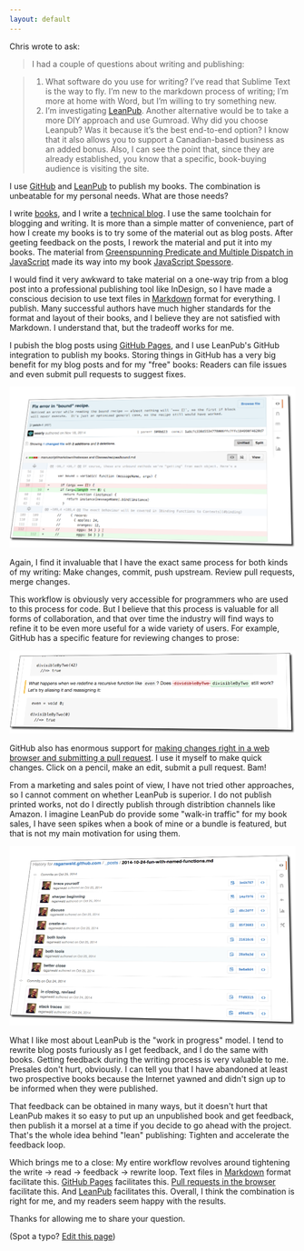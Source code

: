 ```yaml
---
layout: default
---
```


Chris wrote to ask:

> I had a couple of questions about writing and publishing:

> 1. What software do you use for writing? I’ve read that Sublime Text is the way to fly. I’m new to the markdown process of writing; I’m more at home with Word, but I’m willing to try something new.
> 2. I’m investigating [LeanPub]. Another alternative would be to take a more DIY approach and use Gumroad. Why did you choose Leanpub? Was it because it’s the best end-to-end option? I know that it also allows you to support a Canadian-based business as an added bonus. Also, I can see the point that, since they are already established, you know that a specific, book-buying audience is visiting the site.

I use [GitHub] and [LeanPub] to publish my books. The combination is unbeatable for my personal needs. What are those needs?

[GitHub]: https://github.com
[LeanPub]: https://leanpub.com

I write [books](https://leanpub.com/u/raganwald), and I write a [technical blog](http://raganwald.com). I use the same toolchain for blogging and writing. It is more than a simple matter of convenience, part of how I create my books is to try some of the material out as blog posts. After geeting feedback on the posts, I rework the material and put it into my books. The material from [Greenspunning Predicate and Multiple Dispatch in JavaScript](http://raganwald.com/2014/06/23/multiple-dispatch.html) made its way into my book [JavaScript Spessore].

[JavaScript Spessore]: https://leanpub.com/javascript-spessore
[GitHub Pages]: https://pages.github.com

I would find it very awkward to take material on a one-way trip from a blog post into a professional publishing tool like InDesign, so I have made a conscious decision to use text files in [Markdown] format for everything. I publish. Many successful authors have much higher standards for the format and layout of their books, and I believe they are not satisfied with Markdown. I understand that, but the tradeoff works for me.

I pubish the blog posts using [GitHub Pages], and I use LeanPub's GitHub integration to publish my books. Storing things in GitHub has a very big benefit for my blog posts and for my "free" books: Readers can file issues and even submit pull requests to suggest fixes.

[Markdown]: http://daringfireball.net/projects/markdown/

![A pull request](/assets/images/pullrequest.png)

Again, I find it invaluable that I have the exact same process for both kinds of my writing: Make changes, commit, push upstream. Review pull requests, merge changes.

This workflow is obviously very accessible for programmers who are used to this process for code. But I believe that this process is valuable for all forms of collaboration, and that over time the industry will find ways to refine it to be even more useful for a wide variety of users. For example, GitHub has a specific feature for reviewing changes to prose:

![Rendered Prose Diff](/assets/images/rendered.png)

GitHub also has enormous support for [making changes right in a web browser and submitting a pull request][web-flow]. I use it myself to make quick changes. Click on a pencil, make an edit, submit a pull request. Bam!

[web-flow]: https://help.github.com/articles/github-flow-in-the-browser/

From a marketing and sales point of view, I have not tried other approaches, so I cannot comment on whether LeanPub is superior. I do not publish printed works, not do I directly publish through distribtion channels like Amazon. I imagine LeanPub do provide some "walk-in traffic" for my book sales, I have seen spikes when a book of mine or a bundle is featured, but that is not my main motivation for using them.

![Rewriting a Blog Post](/assets/images/history.png)

What I like most about LeanPub is the "work in progress" model. I tend to rewrite blog posts furiously as I get feedback, and I do the same with books. Getting feedback during the writing process is very valuable to me. Presales don't hurt, obviously. I can tell you that I have abandoned at least two prospective books because the Internet yawned and didn't sign up to be informed when they were published.

That feedback can be obtained in many ways, but it doesn't hurt that LeanPub makes it so easy to put up an unpublished book and get feedback, then publish it a morsel at a time if you decide to go ahead with the project. That's the whole idea behind "lean" publishing: Tighten and accelerate the feedback loop.

Which brings me to a close: My entire workflow revolves around tightening the write -> read -> feedback -> rewrite loop. Text files in [Markdown] format facilitate this. [GitHub Pages] facilitates this. [Pull requests in the browser][web-flow] facilitate this. And [LeanPub] facilitates this. Overall, I think the combination is right for me, and my readers seem happy with the results.

Thanks for allowing me to share your question.

(Spot a typo? [Edit this page](https://github.com/raganwald/braythwayt.com/edit/gh-pages/_posts/2015-01-29-how-i-write-books.md))